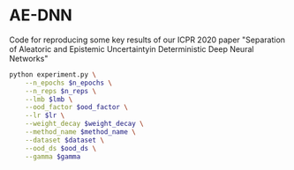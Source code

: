 # AE-DNN
Code for reproducing some key results of our ICPR 2020 paper "Separation of Aleatoric and Epistemic
Uncertaintyin Deterministic Deep Neural Networks"

```bash
python experiment.py \
    --n_epochs $n_epochs \
    --n_reps $n_reps \
    --lmb $lmb \
    --ood_factor $ood_factor \
    --lr $lr \
    --weight_decay $weight_decay \
    --method_name $method_name \
    --dataset $dataset \
    --ood_ds $ood_ds \
    --gamma $gamma
```
